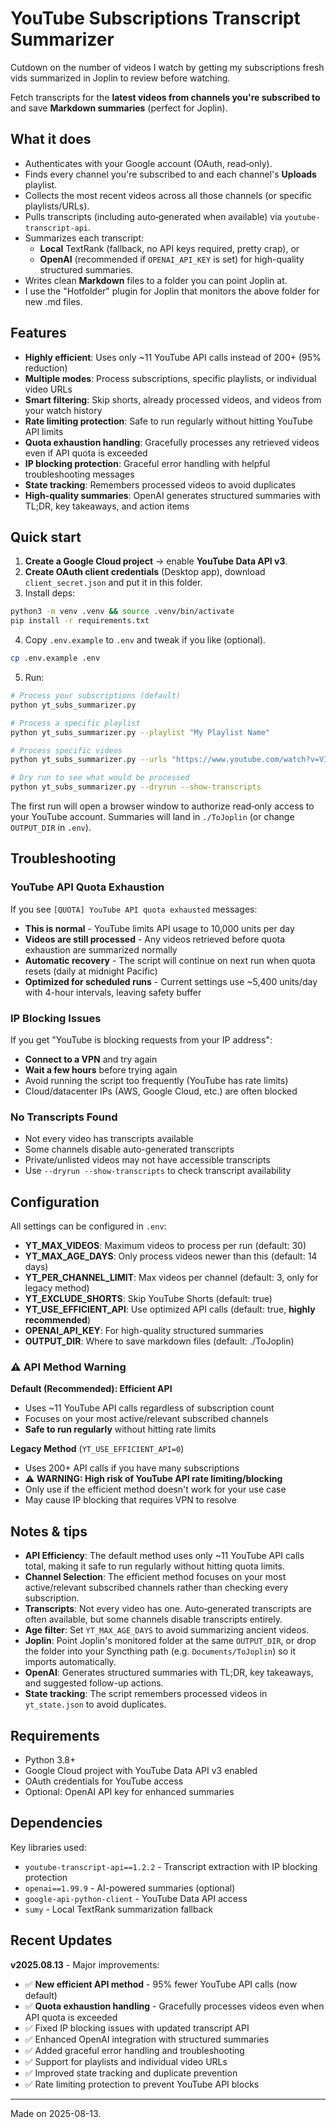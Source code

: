 # YouTube Subscriptions Transcript Summarizer

Cutdown on the number of videos I watch by getting my subscriptions fresh vids summarized in Joplin to review before watching.

Fetch transcripts for the **latest videos from channels you're subscribed to** and save **Markdown summaries** (perfect for Joplin).

## What it does

- Authenticates with your Google account (OAuth, read‑only).
- Finds every channel you're subscribed to and each channel's **Uploads** playlist.
- Collects the most recent videos across all those channels (or specific playlists/URLs).
- Pulls transcripts (including auto‑generated when available) via `youtube-transcript-api`.
- Summarizes each transcript:
  - **Local** TextRank (fallback, no API keys required, pretty crap), or
  - **OpenAI** (recommended if `OPENAI_API_KEY` is set) for high-quality structured summaries.
- Writes clean **Markdown** files to a folder you can point Joplin at.
- I use the "Hotfolder" plugin for Joplin that monitors the above folder for new .md files. 

## Features

- **Highly efficient**: Uses only ~11 YouTube API calls instead of 200+ (95% reduction)
- **Multiple modes**: Process subscriptions, specific playlists, or individual video URLs
- **Smart filtering**: Skip shorts, already processed videos, and videos from your watch history
- **Rate limiting protection**: Safe to run regularly without hitting YouTube API limits
- **Quota exhaustion handling**: Gracefully processes any retrieved videos even if API quota is exceeded
- **IP blocking protection**: Graceful error handling with helpful troubleshooting messages
- **State tracking**: Remembers processed videos to avoid duplicates
- **High-quality summaries**: OpenAI generates structured summaries with TL;DR, key takeaways, and action items

## Quick start

1. **Create a Google Cloud project** → enable **YouTube Data API v3**.
2. **Create OAuth client credentials** (Desktop app), download `client_secret.json` and put it in this folder.
3. Install deps:

```bash
python3 -m venv .venv && source .venv/bin/activate
pip install -r requirements.txt
```

4. Copy `.env.example` to `.env` and tweak if you like (optional).

```bash
cp .env.example .env
```

5. Run:

```bash
# Process your subscriptions (default)
python yt_subs_summarizer.py

# Process a specific playlist
python yt_subs_summarizer.py --playlist "My Playlist Name"

# Process specific videos
python yt_subs_summarizer.py --urls "https://www.youtube.com/watch?v=VIDEO_ID"

# Dry run to see what would be processed
python yt_subs_summarizer.py --dryrun --show-transcripts
```

The first run will open a browser window to authorize read‑only access to your YouTube account. Summaries will land in `./ToJoplin` (or change `OUTPUT_DIR` in `.env`).

## Troubleshooting

### YouTube API Quota Exhaustion
If you see `[QUOTA] YouTube API quota exhausted` messages:
- **This is normal** - YouTube limits API usage to 10,000 units per day
- **Videos are still processed** - Any videos retrieved before quota exhaustion are summarized normally
- **Automatic recovery** - The script will continue on next run when quota resets (daily at midnight Pacific)
- **Optimized for scheduled runs** - Current settings use ~5,400 units/day with 4-hour intervals, leaving safety buffer

### IP Blocking Issues
If you get "YouTube is blocking requests from your IP address":
- **Connect to a VPN** and try again
- **Wait a few hours** before trying again  
- Avoid running the script too frequently (YouTube has rate limits)
- Cloud/datacenter IPs (AWS, Google Cloud, etc.) are often blocked

### No Transcripts Found
- Not every video has transcripts available
- Some channels disable auto-generated transcripts
- Private/unlisted videos may not have accessible transcripts
- Use `--dryrun --show-transcripts` to check transcript availability

## Configuration

All settings can be configured in `.env`:

- **YT_MAX_VIDEOS**: Maximum videos to process per run (default: 30)
- **YT_MAX_AGE_DAYS**: Only process videos newer than this (default: 14 days) 
- **YT_PER_CHANNEL_LIMIT**: Max videos per channel (default: 3, only for legacy method)
- **YT_EXCLUDE_SHORTS**: Skip YouTube Shorts (default: true)
- **YT_USE_EFFICIENT_API**: Use optimized API calls (default: true, **highly recommended**)
- **OPENAI_API_KEY**: For high-quality structured summaries
- **OUTPUT_DIR**: Where to save markdown files (default: ./ToJoplin)

### ⚠️ API Method Warning

**Default (Recommended): Efficient API**
- Uses ~11 YouTube API calls regardless of subscription count
- Focuses on your most active/relevant subscribed channels
- **Safe to run regularly** without hitting rate limits

**Legacy Method** (`YT_USE_EFFICIENT_API=0`)
- Uses 200+ API calls if you have many subscriptions  
- ⚠️ **WARNING: High risk of YouTube API rate limiting/blocking**
- Only use if the efficient method doesn't work for your use case
- May cause IP blocking that requires VPN to resolve

## Notes & tips

- **API Efficiency**: The default method uses only ~11 YouTube API calls total, making it safe to run regularly without hitting quota limits.
- **Channel Selection**: The efficient method focuses on your most active/relevant subscribed channels rather than checking every subscription.
- **Transcripts**: Not every video has one. Auto‑generated transcripts are often available, but some channels disable transcripts entirely.
- **Age filter**: Set `YT_MAX_AGE_DAYS` to avoid summarizing ancient videos.
- **Joplin**: Point Joplin's monitored folder at the same `OUTPUT_DIR`, or drop the folder into your Syncthing path (e.g. `Documents/ToJoplin`) so it imports automatically.
- **OpenAI**: Generates structured summaries with TL;DR, key takeaways, and suggested follow-up actions.
- **State tracking**: The script remembers processed videos in `yt_state.json` to avoid duplicates.

## Requirements

- Python 3.8+
- Google Cloud project with YouTube Data API v3 enabled
- OAuth credentials for YouTube access
- Optional: OpenAI API key for enhanced summaries

## Dependencies

Key libraries used:
- `youtube-transcript-api==1.2.2` - Transcript extraction with IP blocking protection
- `openai==1.99.9` - AI-powered summaries (optional)  
- `google-api-python-client` - YouTube Data API access
- `sumy` - Local TextRank summarization fallback

## Recent Updates

**v2025.08.13** - Major improvements:
- ✅ **New efficient API method** - 95% fewer YouTube API calls (now default)
- ✅ **Quota exhaustion handling** - Gracefully processes videos even when API quota is exceeded
- ✅ Fixed IP blocking issues with updated transcript API  
- ✅ Enhanced OpenAI integration with structured summaries
- ✅ Added graceful error handling and troubleshooting
- ✅ Support for playlists and individual video URLs
- ✅ Improved state tracking and duplicate prevention
- ✅ Rate limiting protection to prevent YouTube API blocks

---

Made on 2025-08-13.
